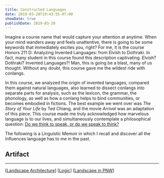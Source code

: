 ```yaml
---
title: Constructed Languages
date: 2019-03-20T19:43:55-07:00
showDate: true
publishDate: 2019-03-20
---
```


Imagine a course name that would capture your attention at anytime. When your mind wanders away and feels unattentive, there is going to be some keywords that immediately excites you, right? For me, it is the course Honors 211 D: Analyzing Invented Languages: from Elvish to Dothraki. In fact, many student in this course found this description captivating. Elvish? Dothraki? Invented Languages?! Man, this is going be a blast, many of us thought. Without any doubt, this course gave me the wildest ride with conlangs.

In this course, we analyzed the origin of invented languages, compared them against natural languages, also learned to dissect conlangs into separate parts for analysis, such as the lexicon, the grammar, the phonology, as well as how a conlang helps to bind communities, or becomes embodied in fictions. The best example we went over was _The Story of Your Life_ by Ted Chiang, and the movie _Arrival_ was an adaptation of this piece. This course made me truly acknowledged how marvelous language is to our lives, and simultaneously contemplate a philosophical question: [Do we think to speak, or do we speak to think?](https://en.wikipedia.org/wiki/Linguistic_relativity)

The following is a Linguistic Memoir in which I recall and discover all the influences language has to me in the past.

## Artifact

[](https://github.com/QuantumEPR/z-en-kb/blob/master/pdfs/linguistic.pdf)

---

[[Landscape Architecture]]
[[Logic]]
[[Landscape in PNW]]



[//begin]: # "Autogenerated link references for markdown compatibility"
[Landscape Architecture]: <../LARCH/Landscape Architecture> "Landscape Architecture"
[Logic]: ../PHIL/Logic "Logic"
[Landscape in PNW]: <Landscape in PNW> "Escape"
[//end]: # "Autogenerated link references"